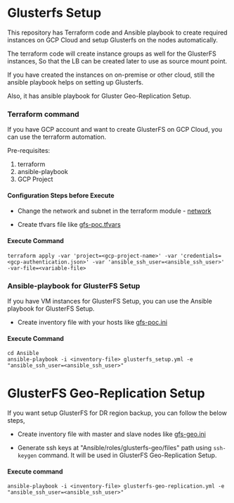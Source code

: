 # Glusterfs Setup

This repository has Terraform code and Ansible playbook to create required instances on GCP Cloud and setup Glusterfs on the nodes automatically.

The terraform code will create instance groups as well for the GlusterFS instances, So that the LB can be created later to use as source mount point.

If you have created the instances on on-premise or other cloud, still the ansible playbook helps on setting up Glusterfs.

Also, it has ansible playbook for Gluster Geo-Replication Setup.

### Terraform command
If you have GCP account and want to create GlusterFS on GCP Cloud, you can use the terraform automation.

Pre-requisites:
1. terraform
2. ansible-playbook
3. GCP Project

#### Configuration Steps before Execute

* Change the network and subnet in the terraform module - [network](Terraform/modules/gcp_vm_instance/main.tf#L15)


* Create tfvars file like [gfs-poc.tfvars](Terraform/gfs-poc.tfvars)

#### Execute Command
```shell
terraform apply -var 'project=<gcp-project-name>' -var 'credentials=<gcp-authentication.json>' -var 'ansible_ssh_user=<ansible_ssh_user>' -var-file=<variable-file>
```

### Ansible-playbook for GlusterFS Setup

If you have VM instances for GlusterFS Setup, you can use the Ansible playbook for GlusterFS Setup.

* Create inventory file with your hosts like [gfs-poc.ini](Ansible/inventory/gfs-poc.ini)

#### Execute Command

```shell
cd Ansible
ansible-playbook -i <inventory-file> glusterfs_setup.yml -e "ansible_ssh_user=<ansible_ssh_user>"
```

# GlusterFS Geo-Replication Setup
If you want setup GlusterFS for DR region backup, you can follow the below steps,

* Create inventory file with master and slave nodes like [gfs-geo.ini](Ansible/inventory/gfs-geo.ini)


* Generate ssh keys at "Ansible/roles/glusterfs-geo/files" path using `ssh-keygen` command. It will be used in GlusterFS Geo-Replication Setup.

#### Execute command
```shell
ansible-playbook -i <inventory-file> glusterfs-geo-replication.yml -e "ansible_ssh_user=<ansible_ssh_user>"
```
